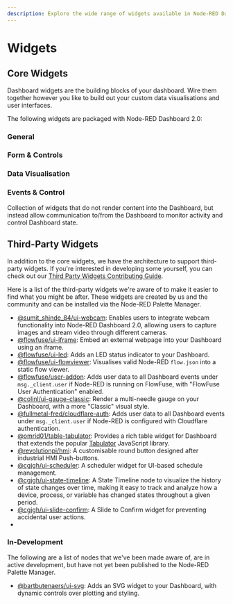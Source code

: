 ```yaml
---
description: Explore the wide range of widgets available in Node-RED Dashboard 2.0 to enhance your dashboard's interactivity.
---
```


<script setup>
    import { ref } from 'vue'
    import WidgetCard from '../components/WidgetCard.vue'
    import WidgetGrid from '../components/WidgetGrid.vue'

    const general = [{
        name: 'Audio',
        widget: 'ui-audio',
        image: '/images/node-examples/ui-audio.png',
        description: 'Adds a audio player to your dashboard.'
    }, {
        name: 'Button',
        widget: 'ui-button',
        image: '/images/node-examples/ui-button.png',
        description: 'Adds a clickable button to your dashboard.'
    }, {
        name: 'Markdown',
        widget: 'ui-markdown',
        image: '/images/node-examples/ui-markdown.png',
        description: 'Renders dynamic Markdown (including Mermaid Charts).'
    }, {
        name: 'Notification',
        widget: 'ui-notification',
        image: '/images/node-examples/ui-notification.png',
        description: 'Displays a message for a defined duration of time.'
    }, {
        name: 'Template',
        widget: 'ui-template',
        image: '/images/node-examples/ui-template.png',
        description: 'Renders custom templates on your dashboard.'
    }, {
        name: 'Text',
        widget: 'ui-text',
        image: '/images/node-examples/ui-text.png',
        description: 'Displays a non-editable text field on your dashboard.'
    }, {
        name: 'Spacer',
        widget: 'ui-spacer',
        description: 'Adds a simple spacer to your group.'
    }]

    const form = [{
        name: 'Dropdown',
        widget: 'ui-button',
        image: '/images/node-examples/ui-dropdown.png',
        description: 'Adds a clickable button to your dashboard.'
    }, {
        name: 'Form',
        widget: 'ui-form',
        image: '/images/node-examples/ui-form.png',
        description: 'Adds a clickable button to your dashboard.'
    }, {
        name: 'Radio Group',
        widget: 'ui-radio-group',
        image: '/images/node-examples/ui-radio.png',
        description: 'Adds a radio group to your dashboard.'
    }, {
        name: 'Slider',
        widget: 'ui-slider',
        image: '/images/node-examples/ui-slider.png',
        description: 'Adds a slider to your dashboard.'
    }, {
        name: 'Switch',
        widget: 'ui-switch',
        image: '/images/node-examples/ui-switch.png',
        description: 'Adds a clickable switch to your dashboard.'
    }, {
        name: 'Text Input',
        widget: 'ui-text-input',
        image: '/images/node-examples/ui-text-input.png',
        description: 'Adds a text input to your dashboard.'
    }]

    const data = [{
        name: 'Chart',
        widget: 'ui-chart',
        image: '/images/node-examples/ui-chart-line.png',
        description: 'Adds a chart to your dashboard.'
    }, {
        name: 'Table',
        widget: 'ui-table',
        image: '/images/node-examples/ui-table.png',
        description: 'Adds a table to your dashboard.'
    }]
    const events = [{
        name: 'Event',
        widget: 'ui-event',
        description: 'Monitors for events in the Dashboard and emits accordingly.'
    }]
    const widgets = ref({
        general,
        form,
        data,
        events
    })
</script>

# Widgets

## Core Widgets

Dashboard widgets are the building blocks of your dashboard. Wire them together however you like to build out your custom data visualisations and user interfaces.

The following widgets are packaged with Node-RED Dashboard 2.0:

### General

<WidgetGrid>
    <WidgetCard v-for="widget in widgets.general" :widget="widget"></WidgetCard>
</WidgetGrid>

### Form & Controls

<WidgetGrid>
    <WidgetCard v-for="widget in widgets.form" :widget="widget"></WidgetCard>
</WidgetGrid>

### Data Visualisation

<WidgetGrid>
    <WidgetCard v-for="widget in widgets.data" :widget="widget"></WidgetCard>
</WidgetGrid>

### Events & Control

Collection of widgets that do not render content into the Dashboard, but instead allow communication to/from the Dashboard to monitor activity and control Dashboard state.

<WidgetGrid>
    <WidgetCard v-for="widget in widgets.events" :widget="widget"></WidgetCard>
</WidgetGrid>

## Third-Party Widgets

In addition to the core widgets, we have the architecture to support third-party widgets. If you're interested in developing some yourself, you can check out our [Third Party Widgets Contributing Guide](../contributing/widgets/third-party.md).

Here is a list of the third-party widgets we're aware of to make it easier to find what you might be after. These widgets are created by us and the community and can be installed via the Node-RED Palette Manager.

- [@sumit_shinde_84/ui-webcam](https://flows.nodered.org/node/@sumit_shinde_84/node-red-dashboard-2-ui-webcam): Enables users to integrate webcam functionality into Node-RED Dashboard 2.0, allowing users to capture images and stream video through different cameras.
- [@flowfuse/ui-iframe](https://flows.nodered.org/node/@flowfuse/node-red-dashboard-2-ui-iframe): Embed an external webpage into your Dashboard using an iframe.
- [@flowfuse/ui-led](https://flows.nodered.org/node/@flowfuse/node-red-dashboard-2-ui-led): Adds an LED status indicator to your Dashboard.
- [@flowfuse/ui-flowviewer](https://flows.nodered.org/node/@flowfuse/node-red-dashboard-2-ui-flowviewer): Visualises valid Node-RED `flow.json` into a static flow viewer.
- [@flowfuse/user-addon](https://flows.nodered.org/node/@flowfuse/node-red-dashboard-2-user-addon): Adds user data to all Dashboard events under `msg._client.user` if Node-RED is running on FlowFuse, with "FlowFuse User Authentication" enabled.
- [@colinl/ui-gauge-classic](https://flows.nodered.org/node/@colinl/node-red-dashboard-2-ui-gauge-classic): Render a multi-needle gauge on your Dashboard, with a more "Classic" visual style.
- [@fullmetal-fred/cloudflare-auth](https://flows.nodered.org/node/@fullmetal-fred/node-red-dashboard-2-cloudflare-auth): Adds user data to all Dashboard events under `msg._client.user` if Node-RED is configured with Cloudflare authentication.
- [@omrid01/table-tabulator](https://flows.nodered.org/node/@omrid01/node-red-dashboard-2-table-tabulator): Provides a rich table widget for Dashboard that extends the popular [Tabulator](http://tabulator.info/) JavaScript library.
- [@revolutionpi/hmi](https://flows.nodered.org/node/@revolutionpi/node-red-dashboard-2-hmi): A customisable round button designed after industrial HMI Push-buttons.
- [@cgjgh/ui-scheduler](https://flows.nodered.org/node/@cgjgh/node-red-dashboard-2-ui-scheduler): A scheduler widget for UI-based schedule management.
- [@cgjgh/ui-state-timeline](https://flows.nodered.org/node/@cgjgh/node-red-dashboard-2-ui-state-timeline): A State Timeline node to visualize the history of state changes over time, making it easy to track and analyze how a device, process, or variable has changed states throughout a given period.
- [@cgjgh/ui-slide-confirm](https://flows.nodered.org/node/@cgjgh/node-red-dashboard-2-ui-slide-confirm): A Slide to Confirm widget for preventing accidental user actions.
- 

### In-Development

The following are a list of nodes that we've been made aware of, are in active development, but have not yet been published to the Node-RED Palette Manager.

- [@bartbutenaers/ui-svg](https://github.com/bartbutenaers/node-red-dashboard-2-ui-svg/tree/master): Adds an SVG widget to your Dashboard, with dynamic controls over plotting and styling.
